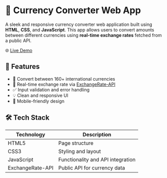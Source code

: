 # 💱 Currency Converter Web App

A sleek and responsive currency converter web application built using **HTML**, **CSS**, and **JavaScript**. This app allows users to convert amounts between different currencies using **real-time exchange rates** fetched from a public API.

🌐 [Live Demo](https://vaibhav3123.github.io/Currency-Converter/)

## 🚀 Features

- 🔁 Convert between 160+ international currencies
- 📡 Real-time exchange rate via [ExchangeRate-API](https://www.exchangerate-api.com/)
- ✅ Input validation and error handling
- 💡 Clean and responsive UI
- 📱 Mobile-friendly design

## 🛠️ Tech Stack

| Technology | Description                       |
|------------|-----------------------------------|
| HTML5      | Page structure                    |
| CSS3       | Styling and layout                |
| JavaScript | Functionality and API integration |
| ExchangeRate-API | Public API for currency data |




